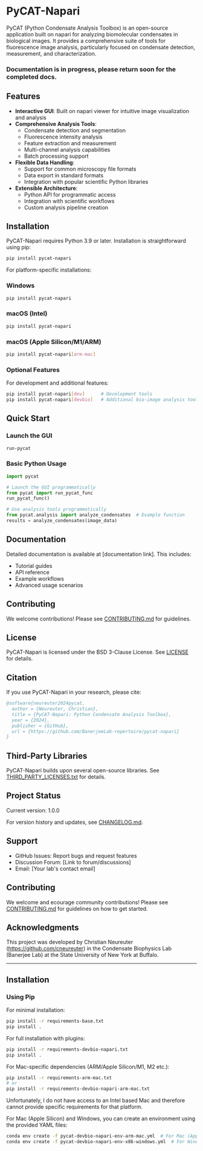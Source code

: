 # PyCAT-Napari

PyCAT (Python Condensate Analysis Toolbox) is an open-source application built on napari for analyzing biomolecular condensates in biological images. It provides a comprehensive suite of tools for fluorescence image analysis, particularly focused on condensate detection, measurement, and characterization.


### Documentation is in progress, please return soon for the completed docs. 

## Features

- **Interactive GUI**: Built on napari viewer for intuitive image visualization and analysis
- **Comprehensive Analysis Tools**:
  - Condensate detection and segmentation
  - Fluorescence intensity analysis
  - Feature extraction and measurement
  - Multi-channel analysis capabilities
  - Batch processing support
- **Flexible Data Handling**:
  - Support for common microscopy file formats
  - Data export in standard formats
  - Integration with popular scientific Python libraries
- **Extensible Architecture**:
  - Python API for programmatic access
  - Integration with scientific workflows
  - Custom analysis pipeline creation

## Installation

PyCAT-Napari requires Python 3.9 or later. Installation is straightforward using pip:

```bash
pip install pycat-napari
```

For platform-specific installations:

### Windows
```bash
pip install pycat-napari
```

### macOS (Intel)
```bash
pip install pycat-napari
```

### macOS (Apple Silicon/M1/ARM)
```bash
pip install pycat-napari[arm-mac]
```

### Optional Features

For development and additional features:
```bash
pip install pycat-napari[dev]      # Development tools
pip install pycat-napari[devbio]   # Additional bio-image analysis tools
```

## Quick Start

### Launch the GUI
```bash
run-pycat
```

### Basic Python Usage
```python
import pycat

# Launch the GUI programmatically
from pycat import run_pycat_func
run_pycat_func()

# Use analysis tools programmatically
from pycat.analysis import analyze_condensates  # Example function
results = analyze_condensates(image_data)
```

## Documentation

Detailed documentation is available at [documentation link]. This includes:
- Tutorial guides
- API reference
- Example workflows
- Advanced usage scenarios

## Contributing

We welcome contributions! Please see [CONTRIBUTING.md](CONTRIBUTING.md) for guidelines.

## License

PyCAT-Napari is licensed under the BSD 3-Clause License. See [LICENSE](LICENSE) for details.

## Citation

If you use PyCAT-Napari in your research, please cite:

```bibtex
@software{neureuter2024pycat,
  author = {Neureuter, Christian},
  title = {PyCAT-Napari: Python Condensate Analysis Toolbox},
  year = {2024},
  publisher = {GitHub},
  url = {https://github.com/BanerjeeLab-repertoire/pycat-napari}
}
```

## Third-Party Libraries

PyCAT-Napari builds upon several open-source libraries. See [THIRD_PARTY_LICENSES.txt](THIRD_PARTY_LICENSES.txt) for details.

## Project Status

Current version: 1.0.0

For version history and updates, see [CHANGELOG.md](CHANGELOG.md).

## Support

- GitHub Issues: Report bugs and request features
- Discussion Forum: [Link to forum/discussions]
- Email: [Your lab's contact email]

## Contributing

We welcome and ecourage community contributions! Please see [CONTRIBUTING.md](CONTRIBUTING.md) for guidelines on how to get started.

## Acknowledgments

This project was developed by Christian Neureuter (https://github.com/cneureuter) in the Condensate Biophysics Lab (Banerjee Lab) at the State University of New York at Buffalo.

---



## Installation

### Using Pip

For minimal installation:

```bash
pip install -r requirements-base.txt
pip install .
```

For full installation with plugins:

```bash
pip install -r requirements-devbio-napari.txt
pip install .
```

For Mac-specific dependencies (ARM/Apple Silicon/M1, M2 etc.):

```bash
pip install -r requirements-arm-mac.txt
# or
pip install -r requirements-devbio-napari-arm-mac.txt
```

Unfortunately, I do not have access to an Intel based Mac and therefore cannot provide specific requirements for that platform. 

For Mac (Apple Silicon) and Windows, you can create an environment using the provided YAML files:

```bash
conda env create -f pycat-devbio-napari-env-arm-mac.yml  # For Mac (Apple Silicon)
conda env create -f pycat-devbio-napari-env-x86-windows.yml  # For Windows
```


